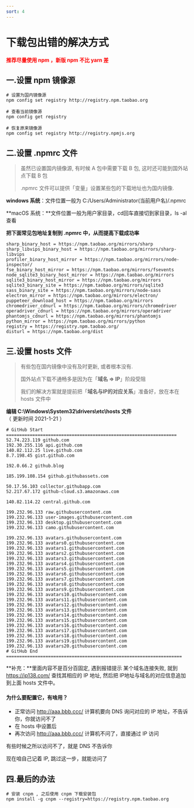 ```yaml
---
sort: 4
---
```


# 下载包出错的解决方式

<b style="color:red">推荐尽量使用 npm ，新版 npm 不比 yarn 差</b>

## 一.设置 npm 镜像源

```shell
# 设置为国内镜像源
npm config set registry http://registry.npm.taobao.org

# 查看当前镜像源
npm config get registry

# 恢复原来镜像源
npm config set registry http://registry.npmjs.org
```



## 二.设置 .npmrc 文件

> 虽然已设置国内镜像源, 有时候 A 包中需要下载 B 包, 这时还可能到国外站点下载 B 包
>
> .npmrc 文件可以提供「变量」设置某些包的下载地址也为国内镜像.

**windows 系统**：文件位置一般为 C:/Users/Administrator(当前用户名)/.npmrc 

**macOS 系统：**文件位置一般为用户家目录，cd回车直接切到家目录，ls -al 查看

**把下面常见包地址复制到 .npmrc 中，从而提高下载成功率**

```
sharp_binary_host = https://npm.taobao.org/mirrors/sharp
sharp_libvips_binary_host = https://npm.taobao.org/mirrors/sharp-libvips
profiler_binary_host_mirror = https://npm.taobao.org/mirrors/node-inspector/
fse_binary_host_mirror = https://npm.taobao.org/mirrors/fsevents
node_sqlite3_binary_host_mirror = https://npm.taobao.org/mirrors
sqlite3_binary_host_mirror = https://npm.taobao.org/mirrors
sqlite3_binary_site = https://npm.taobao.org/mirrors/sqlite3
sass_binary_site = https://npm.taobao.org/mirrors/node-sass
electron_mirror = https://npm.taobao.org/mirrors/electron/
puppeteer_download_host = https://npm.taobao.org/mirrors
chromedriver_cdnurl = https://npm.taobao.org/mirrors/chromedriver
operadriver_cdnurl = https://npm.taobao.org/mirrors/operadriver
phantomjs_cdnurl = https://npm.taobao.org/mirrors/phantomjs
python_mirror = https://npm.taobao.org/mirrors/python
registry = https://registry.npm.taobao.org/
disturl = https://npm.taobao.org/dist
```



## 三.设置 hosts 文件

> 有些包在国内镜像中没有及时更新, 或者根本没有.
>
> 国外站点下载不通畅多是因为在「**域名 => IP**」阶段受阻
>
> 我们的解决方案就是提前把「**域名与IP的对应关系**」准备好，放在本在 hosts 文件中

**编辑 C:\Windows\System32\drivers\etc\hosts 文件**   （ 更新时间 2021-1-21 ）

```
# GitHub Start =================================================================
52.74.223.119 github.com
192.30.255.116 api.github.com
140.82.112.25 live.github.com
8.7.198.45 gist.github.com

192.0.66.2 github.blog

185.199.108.154 github.githubassets.com

50.17.56.103 collector.githubapp.com
52.217.67.172 github-cloud.s3.amazonaws.com

140.82.114.22 central.github.com

199.232.96.133 raw.githubusercontent.com
199.232.96.133 user-images.githubusercontent.com
199.232.96.133 desktop.githubusercontent.com
199.232.96.133 camo.githubusercontent.com

199.232.96.133 avatars.githubusercontent.com
199.232.96.133 avatars0.githubusercontent.com
199.232.96.133 avatars1.githubusercontent.com
199.232.96.133 avatars2.githubusercontent.com
199.232.96.133 avatars3.githubusercontent.com
199.232.96.133 avatars4.githubusercontent.com
199.232.96.133 avatars5.githubusercontent.com
199.232.96.133 avatars6.githubusercontent.com
199.232.96.133 avatars7.githubusercontent.com
199.232.96.133 avatars8.githubusercontent.com
199.232.96.133 avatars9.githubusercontent.com
199.232.96.133 avatars10.githubusercontent.com
199.232.96.133 avatars11.githubusercontent.com
199.232.96.133 avatars12.githubusercontent.com
199.232.96.133 avatars13.githubusercontent.com
199.232.96.133 avatars14.githubusercontent.com
199.232.96.133 avatars15.githubusercontent.com
199.232.96.133 avatars16.githubusercontent.com
199.232.96.133 avatars17.githubusercontent.com
199.232.96.133 avatars18.githubusercontent.com
199.232.96.133 avatars19.githubusercontent.com
199.232.96.133 avatars20.githubusercontent.com
# GitHub End ===================================================================
```

**补充：**里面内容不是百分百固定, 遇到报错提示 某个域名连接失败, 就到 https://ip138.com/ 查找其相应的 IP 地址, 然后把 IP地址与域名的对应信息追加到上面 hosts 文件中。

#### 为什么要配置它，有啥用？

- 正常访问  http://aaa.bbb.ccc/  计算机要向 DNS 询问对应的 IP 地址，不告诉你，你就访问不了
- 在 hosts 中设置后
- 再次访问  http://aaa.bbb.ccc/  计算机不问了，直接通过 IP 访问

有些时候之所以访问不了，就是 DNS 不告诉你

现在咱自己记着 IP, 跳过这一步，就能访问了



## 四.最后的办法

```shell
# 安装 cnpm , 之后使用 cnpm 下载安装包
npm install -g cnpm --registry=https://registry.npm.taobao.org
```

